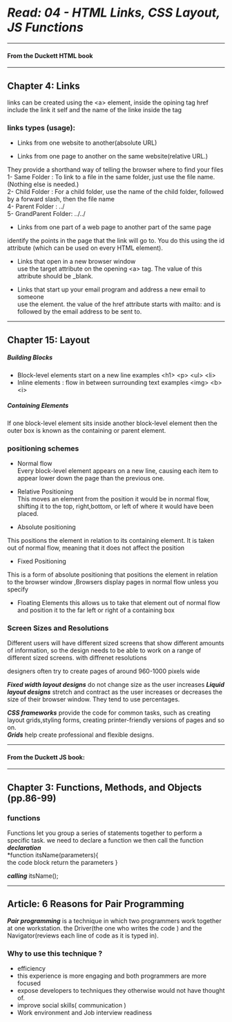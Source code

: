 # ***Read: 04 - HTML Links, CSS Layout, JS Functions***
- - - 
#### From the Duckett HTML book
- - -
## Chapter 4: Links  

links can be created using the &lt;a> element,  inside the opining tag href include the link it self and the name of the linke inside the tag 

### links types (usage): 
 
* Links from one website to another(absolute URL)  

* Links from one page to another on the same website(relative URL.)     
 
They provide a shorthand way of telling the browser where to
find your files   
1- Same Folder : To link to a file in the same folder, just use the file
name. (Nothing else is needed.)  
2- Child Folder : For a child folder, use the name of the child folder,
followed by a forward slash, then the file name    
4- Parent Folder : ../    
5- GrandParent Folder: ../../     

* Links from one part of a web page to another part of the same page   
  
identify the points in the page that the link will go to. You do this using the id attribute (which can be used on every HTML element).

* Links that open in a new browser window   
use the target attribute on the opening &lt;a> tag. The value of this attribute should be _blank.   

* Links that start up your email program and address a new email to someone   
use the <a> element. the value of the href attribute starts with mailto: and is followed by the email address to be sent to.  

- - - 

## Chapter 15: Layout

##### Building Blocks 
* Block-level elements start on a new line examples &lt;h1> &lt;p> &lt;ul> &lt;li> 
* Inline elements : flow in between surrounding text examples &lt;img> &lt;b> &lt;i>

##### Containing Elements
 If one block-level element sits inside another block-level element then the outer box is known as the containing or parent element.

### positioning schemes

* Normal flow  
Every block-level element appears on a new line, causing each item to appear lower down the page than the previous one.  

* Relative Positioning  
This moves an element from the position it would be in normal flow, shifting it to the top, right,bottom, or left of where it would have been placed.   

* Absolute positioning

This positions the element in relation to its containing element. It is taken out of normal flow, meaning that it does not affect the position   

* Fixed Positioning

This is a form of absolute positioning that positions the element in relation to the browser window ,Browsers display pages in normal flow unless you specify    

* Floating Elements
this allows us to take that element out of normal flow and position it to the far left or right of a containing box  


### Screen Sizes and Resolutions  
Different users will have different sized screens that show different amounts of information, so the design needs to be able to work on a range of different sized screens. with diffrenet resolutions  

designers often try to create pages of around 960-1000 pixels wide

***Fixed width layout designs*** do not change size as the user increases     ***Liquid layout designs*** stretch and contract as the user increases or decreases the size of their browser window. They tend to use percentages.     

***CSS frameworks*** provide the code for common tasks, such as creating layout grids,styling forms, creating printer-friendly versions of pages and so on.  
***Grids*** help create professional and flexible designs. 

- - -
#### From the Duckett JS book:
- - - 
## Chapter 3: Functions, Methods, and Objects (pp.86-99)

### functions 
Functions let you group a series of statements together to perform a specific task.
we need to declare a function we then call the function   
***declaration***    
*function itsName(parameters){   
the code block 
return the parameters
 }   

***calling***
itsName();   

- - -
## Article: 6 Reasons for Pair Programming

***Pair programming*** is a technique in which two programmers work together at one workstation.
the Driver(the one who writes the code ) and the Navigator(reviews each line of code as it is typed in). 

### Why to use this technique ?
* efficiency 
* this experience is more engaging and both programmers are more focused 
* expose developers to techniques they otherwise would not have thought of.
* improve social skills( communication )
* Work environment and Job interview readiness


